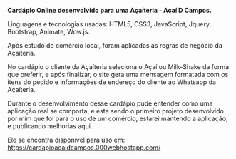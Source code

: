 __Cardápio Online desenvolvido para uma Açaíteria - Açaí D Campos.__

Linguagens e tecnologias usadas: HTML5, CSS3, JavaScript, Jquery, Bootstrap, Animate, Wow.js.

Após estudo do comércio local, foram aplicadas as regras de negócio da Açaíteria.

No cardápio o cliente da Açaíteria seleciona o Açaí ou Milk-Shake da forma que preferir, e após finalizar, o site gera uma mensagem formatada com os itens do pedido e informações de endereço do cliente ao Whatsapp da Açaíteria.

Durante o desenvolvimento desse cardápio pude entender como uma aplicação real se comporta, e esta sendo o primeiro projeto desenvolvido por mim que foi para o uso de um comércio, estarei mantendo a aplicação, e publicando melhorias aqui.

Ele se encontra disponível para uso em: https://cardapioacaidcampos.000webhostapp.com/
